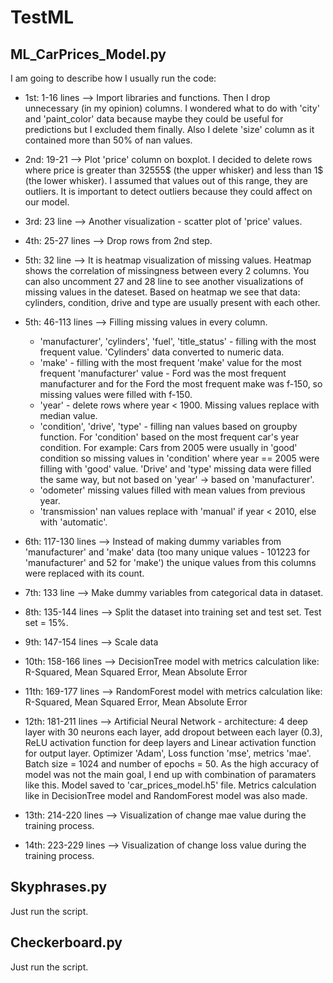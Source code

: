 # TestML

## ML_CarPrices_Model.py

I am going to describe how I usually run the code:

  - 1st: 1-16 lines --> Import libraries and functions. Then I drop unnecessary (in my opinion) columns. I wondered what to do with 'city' and 'paint_color' data because maybe they could be useful for predictions but I excluded them finally. Also I delete 'size' column as it contained more than 50% of nan values.
  
  - 2nd: 19-21 --> Plot 'price' column on boxplot. I decided to delete rows where price is greater than 32555$ (the upper whisker) and less than 1$ (the lower whisker). I assumed that values out of this range, they are outliers. It is important to detect outliers because they could affect on our model.
  
  - 3rd: 23 line --> Another visualization - scatter plot of 'price' values.
  
  - 4th: 25-27 lines --> Drop rows from 2nd step.
  
  - 5th: 32 line --> It is heatmap visualization of missing values. Heatmap shows the correlation of missingness between every 2 columns. You can also uncomment 27 and 28 line to see another visualizations of missing values in the dateset. Based on heatmap we see that data: cylinders, condition, drive and type are usually present with each other.
  
  - 5th: 46-113 lines --> Filling missing values in every column.
    - 'manufacturer', 'cylinders', 'fuel', 'title_status' - filling with the most frequent value. 'Cylinders' data converted to numeric data.
    - 'make' - filling with the most frequent 'make' value for the most frequent 'manufacturer' value - Ford was the most frequent manufacturer and for the Ford the most frequent make was f-150, so missing values were filled with f-150.
    - 'year' - delete rows where year < 1900. Missing values replace with median value.
    - 'condition', 'drive', 'type' - filling nan values based on groupby function. For 'condition' based on the most frequent car's year condition. For example: Cars from 2005 were usually in 'good' condition so missing values in 'condition' where year == 2005 were filling with 'good' value. 'Drive' and 'type' missing data were filled the same way, but not based on 'year' -> based on 'manufacturer'.
    - 'odometer' missing values filled with mean values from previous year.
    - 'transmission' nan values replace with 'manual' if year < 2010, else with 'automatic'.
  
  - 6th: 117-130 lines --> Instead of making dummy variables from 'manufacturer' and 'make' data (too many unique values - 101223 for 'manufacturer' and 52 for 'make') the unique values from this columns were replaced with its count.
  
  - 7th: 133 line --> Make dummy variables from categorical data in dataset.
  
  - 8th: 135-144 lines --> Split the dataset into training set and test set. Test set = 15%.
  
  - 9th: 147-154 lines --> Scale data
  
  - 10th: 158-166 lines --> DecisionTree model with metrics calculation like: R-Squared, Mean Squared Error, Mean Absolute Error
  
  - 11th: 169-177 lines --> RandomForest model with metrics calculation like: R-Squared, Mean Squared Error, Mean Absolute Error
  
  - 12th: 181-211 lines --> Artificial Neural Network - architecture: 4 deep layer with 30 neurons each layer, add dropout between each layer (0.3), ReLU activation function for deep layers and Linear activation function for output layer. Optimizer 'Adam', Loss function 'mse', metrics 'mae'. Batch size = 1024 and number of epochs = 50. As the high accuracy of model was not the main goal, I end up with combination of paramaters like this. Model saved to 'car_prices_model.h5' file. Metrics calculation like in DecisionTree model and RandomForest model was also made.
  
  - 13th: 214-220 lines --> Visualization of change mae value during the training process.
  
  - 14th: 223-229 lines --> Visualization of change loss value during the training process.
  
  
  
## Skyphrases.py 
 Just run the script.
 
## Checkerboard.py
Just run the script.
  
